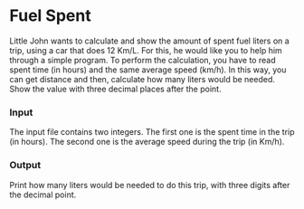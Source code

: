 # Fuel Spent

Little John wants to calculate and show the amount of spent fuel liters on a trip, using a car that does 12 Km/L. For this, he would like you to help him through a simple program. To perform the calculation, you have to read spent time (in hours) and the same average speed (km/h). In this way, you can get distance and then, calculate how many liters would be needed. Show the value with three decimal places after the point.

### Input
The input file contains two integers. The first one is the spent time in the trip (in hours). The second one is the average speed during the trip (in Km/h).

### Output
Print how many liters would be needed to do this trip, with three digits after the decimal point.